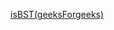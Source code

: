 [isBST(geeksForgeeks)](https://www.geeksforgeeks.org/a-program-to-check-if-a-binary-tree-is-bst-or-not/)
